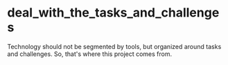 # deal_with_the_tasks_and_challenges
Technology should not be segmented by tools, but organized around tasks and challenges. So, that's where this project comes from.
